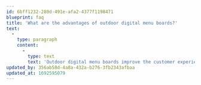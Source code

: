 ```yaml
---
id: 6bff1232-280d-491e-afa2-4377f1198471
blueprint: faq
title: 'What are the advantages of outdoor digital menu boards?'
text:
  -
    type: paragraph
    content:
      -
        type: text
        text: 'Outdoor digital menu boards improve the customer experience, are easy for marketing teams to update when paired with software like SwitchboardTM, and create a consistently positive brand experience across a range of locations and customer journey touchpoints.'
updated_by: 356ab58d-4a8a-432a-b276-3fb2343afbaa
updated_at: 1692595079
---
```

